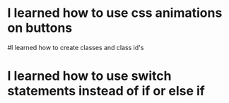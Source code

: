# I learned how to use css animations on buttons
#I learned how to create classes and class id's
# I learned how to use switch statements instead of if or else if
